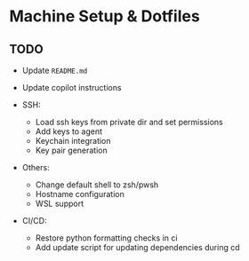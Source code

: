 # Machine Setup & Dotfiles

## TODO

- Update `README.md`
- Update copilot instructions

- SSH:
    - Load ssh keys from private dir and set permissions
    - Add keys to agent
    - Keychain integration
    - Key pair generation

- Others:
    - Change default shell to zsh/pwsh
    - Hostname configuration
    - WSL support

- CI/CD:
    - Restore python formatting checks in ci
    - Add update script for updating dependencies during cd
